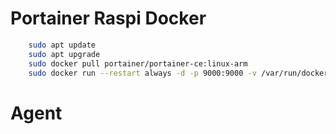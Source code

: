 # Portainer Raspi Docker

```bash
    sudo apt update
    sudo apt upgrade 
    sudo docker pull portainer/portainer-ce:linux-arm
    sudo docker run --restart always -d -p 9000:9000 -v /var/run/docker.sock:/var/run/docker.sock -v portainer_data:/data portainer/portainer-ce:linux-arm
```

# Agent
